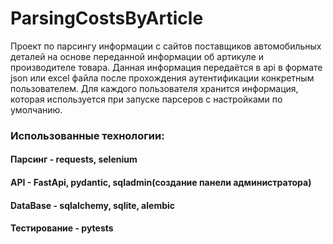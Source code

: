 # ParsingCostsByArticle

Проект по парсингу информации с сайтов поставщиков автомобильных деталей на основе переданной информации об артикуле и производителе товара. Данная информация передаётся в api в формате json или excel файла после прохождения аутентификации конкретным пользователем. Для каждого пользователя хранится информация, которая используется при запуске парсеров с настройками по умолчанию. 

### Использованные технологии:
#### Парсинг - requests, selenium
#### API - FastApi, pydantic, sqladmin(создание панели администратора)
#### DataBase - sqlalchemy, sqlite, alembic
#### Тестирование - pytests
